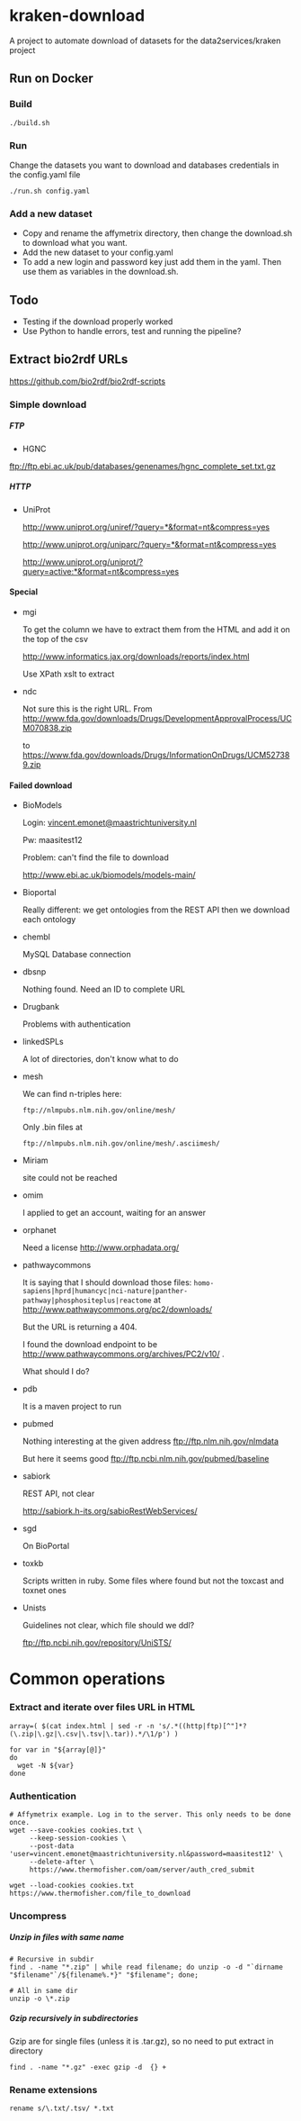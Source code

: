 # kraken-download

A project to automate download of datasets for the data2services/kraken project

## Run on Docker

### Build

```shell
./build.sh
```

### Run

Change the datasets you want to download and databases credentials in the config.yaml file

```shell
./run.sh config.yaml
```

### Add a new dataset

* Copy and rename the affymetrix directory, then change the download.sh to download what you want.
* Add the new dataset to your config.yaml
* To add a new login and password key just add them in the yaml. Then use them as variables in the download.sh.

## Todo

* Testing if the download properly worked
* Use Python to handle errors, test and running the pipeline?



## Extract bio2rdf URLs

https://github.com/bio2rdf/bio2rdf-scripts

### Simple download

##### FTP

* HGNC

ftp://ftp.ebi.ac.uk/pub/databases/genenames/hgnc_complete_set.txt.gz

##### HTTP

* UniProt

  http://www.uniprot.org/uniref/?query=*&format=nt&compress=yes

  http://www.uniprot.org/uniparc/?query=*&format=nt&compress=yes

  http://www.uniprot.org/uniprot/?query=active:*&format=nt&compress=yes

#### Special

* mgi

  To get the column we have to extract them from the HTML and add it on the top of the csv

  http://www.informatics.jax.org/downloads/reports/index.html

  Use XPath xslt to extract

* ndc

  Not sure this is the right URL. From http://www.fda.gov/downloads/Drugs/DevelopmentApprovalProcess/UCM070838.zip

  to https://www.fda.gov/downloads/Drugs/InformationOnDrugs/UCM527389.zip

#### Failed download

* BioModels

  Login: vincent.emonet@maastrichtuniversity.nl

  Pw: maasitest12

  Problem: can't find the file to download

  http://www.ebi.ac.uk/biomodels/models-main/

* Bioportal

  Really different: we get ontologies from the REST API then we download each ontology

* chembl

  MySQL Database connection

* dbsnp

  Nothing found. Need an ID to complete URL

* Drugbank

  Problems with authentication

* linkedSPLs

  A lot of directories, don't know what to do

* mesh

  We can find n-triples here:

  ```shell
  ftp://nlmpubs.nlm.nih.gov/online/mesh/
  ```

  Only .bin files at

  ```shell
  ftp://nlmpubs.nlm.nih.gov/online/mesh/.asciimesh/
  ```

* Miriam 

  site could not be reached

* omim

  I applied to get an account, waiting for an answer

* orphanet

  Need a license http://www.orphadata.org/

* pathwaycommons

  It is saying that I should download those files: `homo-sapiens|hprd|humancyc|nci-nature|panther-pathway|phosphositeplus|reactome` at http://www.pathwaycommons.org/pc2/downloads/

  But the URL is returning a 404. 

  I found the download endpoint to be http://www.pathwaycommons.org/archives/PC2/v10/ .

  What should I do?

* pdb

  It is a maven project to run

* pubmed

  Nothing interesting at the given address ftp://ftp.nlm.nih.gov/nlmdata

  But here it seems good ftp://ftp.ncbi.nlm.nih.gov/pubmed/baseline

* sabiork

  REST API, not clear

  http://sabiork.h-its.org/sabioRestWebServices/

* sgd

  On BioPortal

* toxkb

  Scripts written in ruby. Some files where found but not the toxcast and toxnet ones

* Unists

  Guidelines not clear, which file should we ddl?

  ftp://ftp.ncbi.nih.gov/repository/UniSTS/

  

# Common operations

### Extract and iterate over files URL in HTML

```shell
array=( $(cat index.html | sed -r -n 's/.*((http|ftp)[^"]*?(\.zip|\.gz|\.csv|\.tsv|\.tar)).*/\1/p') )

for var in "${array[@]}"
do
  wget -N ${var}
done
```



### Authentication

```shell
# Affymetrix example. Log in to the server. This only needs to be done once.
wget --save-cookies cookies.txt \
     --keep-session-cookies \
     --post-data 'user=vincent.emonet@maastrichtuniversity.nl&password=maasitest12' \
     --delete-after \
     https://www.thermofisher.com/oam/server/auth_cred_submit
     
wget --load-cookies cookies.txt  https://www.thermofisher.com/file_to_download
```



### Uncompress

##### Unzip in files with same name

```shell
# Recursive in subdir
find . -name "*.zip" | while read filename; do unzip -o -d "`dirname "$filename"`/${filename%.*}" "$filename"; done;

# All in same dir
unzip -o \*.zip
```

##### Gzip recursively in subdirectories

Gzip are for single files (unless it is .tar.gz), so no need to put extract in directory

```shell
find . -name "*.gz" -exec gzip -d  {} +
```



### Rename extensions

```shell
rename s/\.txt/.tsv/ *.txt
```
